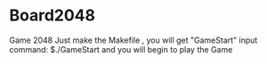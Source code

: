 Board2048
=========

Game 2048
Just make the Makefile , you will get "GameStart"
input command:	$./GameStart
and you will begin to play the Game
